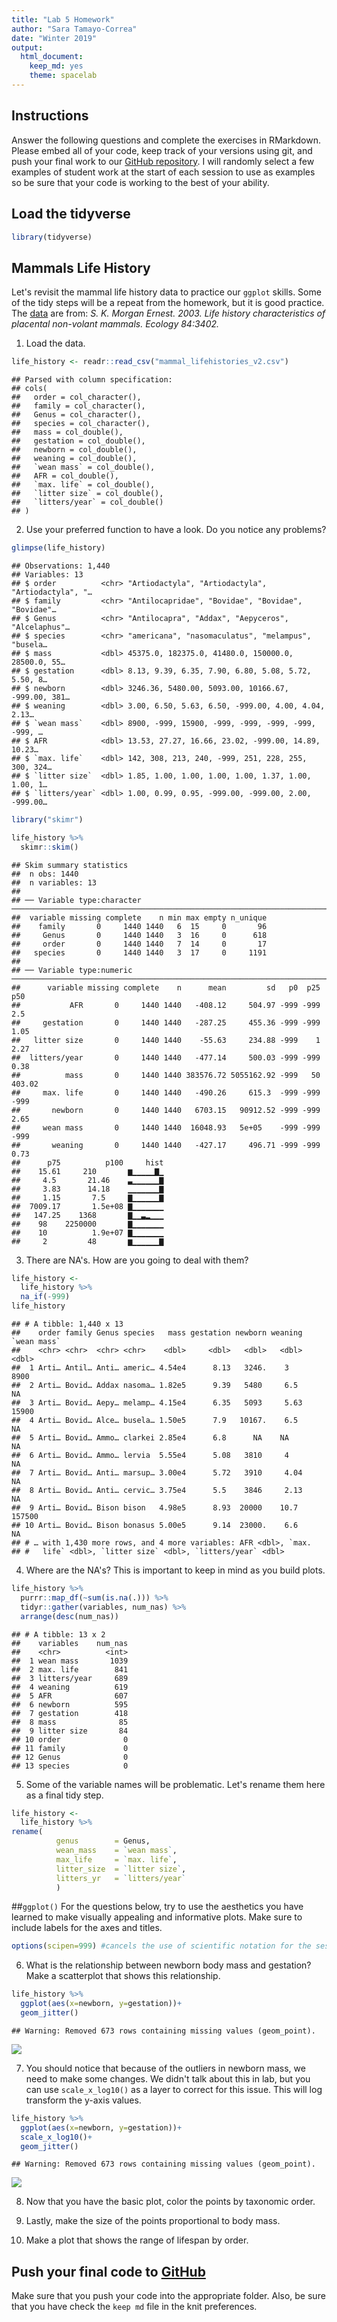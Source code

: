 ```yaml
---
title: "Lab 5 Homework"
author: "Sara Tamayo-Correa"
date: "Winter 2019"
output:
  html_document:
    keep_md: yes
    theme: spacelab
---
```




## Instructions
Answer the following questions and complete the exercises in RMarkdown. Please embed all of your code, keep track of your versions using git, and push your final work to our [GitHub repository](https://github.com/FRS417-DataScienceBiologists). I will randomly select a few examples of student work at the start of each session to use as examples so be sure that your code is working to the best of your ability.

## Load the tidyverse

```r
library(tidyverse)
```

## Mammals Life History
Let's revisit the mammal life history data to practice our `ggplot` skills. Some of the tidy steps will be a repeat from the homework, but it is good practice. The [data](http://esapubs.org/archive/ecol/E084/093/) are from: *S. K. Morgan Ernest. 2003. Life history characteristics of placental non-volant mammals. Ecology 84:3402.*

1. Load the data.

```r
life_history <- readr::read_csv("mammal_lifehistories_v2.csv")
```

```
## Parsed with column specification:
## cols(
##   order = col_character(),
##   family = col_character(),
##   Genus = col_character(),
##   species = col_character(),
##   mass = col_double(),
##   gestation = col_double(),
##   newborn = col_double(),
##   weaning = col_double(),
##   `wean mass` = col_double(),
##   AFR = col_double(),
##   `max. life` = col_double(),
##   `litter size` = col_double(),
##   `litters/year` = col_double()
## )
```



2. Use your preferred function to have a look. Do you notice any problems?

```r
glimpse(life_history)
```

```
## Observations: 1,440
## Variables: 13
## $ order          <chr> "Artiodactyla", "Artiodactyla", "Artiodactyla", "…
## $ family         <chr> "Antilocapridae", "Bovidae", "Bovidae", "Bovidae"…
## $ Genus          <chr> "Antilocapra", "Addax", "Aepyceros", "Alcelaphus"…
## $ species        <chr> "americana", "nasomaculatus", "melampus", "busela…
## $ mass           <dbl> 45375.0, 182375.0, 41480.0, 150000.0, 28500.0, 55…
## $ gestation      <dbl> 8.13, 9.39, 6.35, 7.90, 6.80, 5.08, 5.72, 5.50, 8…
## $ newborn        <dbl> 3246.36, 5480.00, 5093.00, 10166.67, -999.00, 381…
## $ weaning        <dbl> 3.00, 6.50, 5.63, 6.50, -999.00, 4.00, 4.04, 2.13…
## $ `wean mass`    <dbl> 8900, -999, 15900, -999, -999, -999, -999, -999, …
## $ AFR            <dbl> 13.53, 27.27, 16.66, 23.02, -999.00, 14.89, 10.23…
## $ `max. life`    <dbl> 142, 308, 213, 240, -999, 251, 228, 255, 300, 324…
## $ `litter size`  <dbl> 1.85, 1.00, 1.00, 1.00, 1.00, 1.37, 1.00, 1.00, 1…
## $ `litters/year` <dbl> 1.00, 0.99, 0.95, -999.00, -999.00, 2.00, -999.00…
```

```r
library("skimr")
```

```r
life_history %>% 
  skimr::skim()
```

```
## Skim summary statistics
##  n obs: 1440 
##  n variables: 13 
## 
## ── Variable type:character ─────────────────────────────────────────────────────────────────────────────────
##  variable missing complete    n min max empty n_unique
##    family       0     1440 1440   6  15     0       96
##     Genus       0     1440 1440   3  16     0      618
##     order       0     1440 1440   7  14     0       17
##   species       0     1440 1440   3  17     0     1191
## 
## ── Variable type:numeric ───────────────────────────────────────────────────────────────────────────────────
##      variable missing complete    n      mean         sd   p0  p25     p50
##           AFR       0     1440 1440   -408.12     504.97 -999 -999    2.5 
##     gestation       0     1440 1440   -287.25     455.36 -999 -999    1.05
##   litter size       0     1440 1440    -55.63     234.88 -999    1    2.27
##  litters/year       0     1440 1440   -477.14     500.03 -999 -999    0.38
##          mass       0     1440 1440 383576.72 5055162.92 -999   50  403.02
##     max. life       0     1440 1440   -490.26     615.3  -999 -999 -999   
##       newborn       0     1440 1440   6703.15   90912.52 -999 -999    2.65
##     wean mass       0     1440 1440  16048.93   5e+05    -999 -999 -999   
##       weaning       0     1440 1440   -427.17     496.71 -999 -999    0.73
##      p75          p100     hist
##    15.61     210       ▆▁▁▁▁▁▇▁
##     4.5       21.46    ▃▁▁▁▁▁▁▇
##     3.83      14.18    ▁▁▁▁▁▁▁▇
##     1.15       7.5     ▇▁▁▁▁▁▁▇
##  7009.17       1.5e+08 ▇▁▁▁▁▁▁▁
##   147.25    1368       ▇▁▁▃▂▁▁▁
##    98    2250000       ▇▁▁▁▁▁▁▁
##    10          1.9e+07 ▇▁▁▁▁▁▁▁
##     2         48       ▆▁▁▁▁▁▁▇
```



3. There are NA's. How are you going to deal with them?

```r
life_history <- 
  life_history %>% 
  na_if(-999)
life_history
```

```
## # A tibble: 1,440 x 13
##    order family Genus species   mass gestation newborn weaning `wean mass`
##    <chr> <chr>  <chr> <chr>    <dbl>     <dbl>   <dbl>   <dbl>       <dbl>
##  1 Arti… Antil… Anti… americ… 4.54e4      8.13   3246.    3           8900
##  2 Arti… Bovid… Addax nasoma… 1.82e5      9.39   5480     6.5           NA
##  3 Arti… Bovid… Aepy… melamp… 4.15e4      6.35   5093     5.63       15900
##  4 Arti… Bovid… Alce… busela… 1.50e5      7.9   10167.    6.5           NA
##  5 Arti… Bovid… Ammo… clarkei 2.85e4      6.8      NA    NA             NA
##  6 Arti… Bovid… Ammo… lervia  5.55e4      5.08   3810     4             NA
##  7 Arti… Bovid… Anti… marsup… 3.00e4      5.72   3910     4.04          NA
##  8 Arti… Bovid… Anti… cervic… 3.75e4      5.5    3846     2.13          NA
##  9 Arti… Bovid… Bison bison   4.98e5      8.93  20000    10.7       157500
## 10 Arti… Bovid… Bison bonasus 5.00e5      9.14  23000.    6.6           NA
## # … with 1,430 more rows, and 4 more variables: AFR <dbl>, `max.
## #   life` <dbl>, `litter size` <dbl>, `litters/year` <dbl>
```



4. Where are the NA's? This is important to keep in mind as you build plots.


```r
life_history %>% 
  purrr::map_df(~sum(is.na(.))) %>% 
  tidyr::gather(variables, num_nas) %>% 
  arrange(desc(num_nas))
```

```
## # A tibble: 13 x 2
##    variables    num_nas
##    <chr>          <int>
##  1 wean mass       1039
##  2 max. life        841
##  3 litters/year     689
##  4 weaning          619
##  5 AFR              607
##  6 newborn          595
##  7 gestation        418
##  8 mass              85
##  9 litter size       84
## 10 order              0
## 11 family             0
## 12 Genus              0
## 13 species            0
```



5. Some of the variable names will be problematic. Let's rename them here as a final tidy step.



```r
life_history <- 
  life_history %>% 
rename(
          genus        = Genus,
          wean_mass    = `wean mass`,
          max_life     = `max. life`,
          litter_size  = `litter size`,
          litters_yr   = `litters/year`
          )
```

##`ggplot()`
For the questions below, try to use the aesthetics you have learned to make visually appealing and informative plots. Make sure to include labels for the axes and titles.

```r
options(scipen=999) #cancels the use of scientific notation for the session
```

6. What is the relationship between newborn body mass and gestation? Make a scatterplot that shows this relationship. 


```r
life_history %>% 
  ggplot(aes(x=newborn, y=gestation))+
  geom_jitter()
```

```
## Warning: Removed 673 rows containing missing values (geom_point).
```

![](lab5_hw_rev_files/figure-html/unnamed-chunk-10-1.png)<!-- -->



7. You should notice that because of the outliers in newborn mass, we need to make some changes. We didn't talk about this in lab, but you can use `scale_x_log10()` as a layer to correct for this issue. This will log transform the y-axis values.

```r
life_history %>% 
  ggplot(aes(x=newborn, y=gestation))+
  scale_x_log10()+
  geom_jitter()
```

```
## Warning: Removed 673 rows containing missing values (geom_point).
```

![](lab5_hw_rev_files/figure-html/unnamed-chunk-11-1.png)<!-- -->

8. Now that you have the basic plot, color the points by taxonomic order.


9. Lastly, make the size of the points proportional to body mass.


10. Make a plot that shows the range of lifespan by order.


## Push your final code to [GitHub](https://github.com/FRS417-DataScienceBiologists)
Make sure that you push your code into the appropriate folder. Also, be sure that you have check the `keep md` file in the knit preferences.

